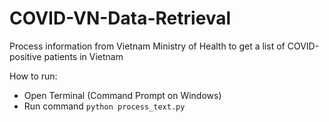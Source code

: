 # COVID-VN-Data-Retrieval
Process information from Vietnam Ministry of Health to get a list of COVID-positive patients in Vietnam

How to run:
* Open Terminal (Command Prompt on Windows)
* Run command `python process_text.py`